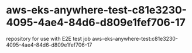 # aws-eks-anywhere-test-c81e3230-4095-4ae4-84d6-d809e1fef706-17
repository for use with E2E test job aws-eks-anywhere-test:c81e3230-4095-4ae4-84d6-d809e1fef706-17
